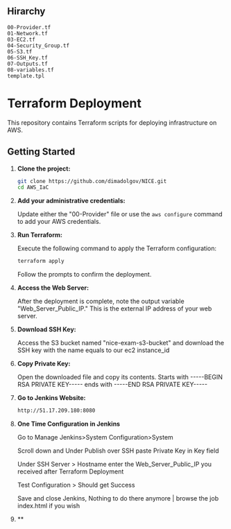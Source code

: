 
## Hirarchy
    00-Provider.tf
    01-Network.tf
    03-EC2.tf
    04-Security_Group.tf
    05-S3.tf
    06-SSH_Key.tf
    07-Outputs.tf
    08-variables.tf
    template.tpl


# Terraform Deployment

This repository contains Terraform scripts for deploying infrastructure on AWS.

## Getting Started

1. **Clone the project:**

    ```bash
    git clone https://github.com/dimadolgov/NICE.git
    cd AWS_IaC
    ```

2. **Add your administrative credentials:**

    Update either the "00-Provider" file or use the `aws configure` command to add your AWS credentials.

3. **Run Terraform:**

    Execute the following command to apply the Terraform configuration:

    ```bash
    terraform apply
    ```

    Follow the prompts to confirm the deployment.

4. **Access the Web Server:**

    After the deployment is complete, note the output variable "Web_Server_Public_IP." This is the external IP address of your web server.

5. **Download SSH Key:**

    Access the S3 bucket named "nice-exam-s3-bucket" and download the SSH key with the name equals to our ec2 instance_id

6. **Copy Private Key:**

    Open the downloaded file and copy its contents. Starts with -----BEGIN RSA PRIVATE KEY----- ends with -----END RSA PRIVATE KEY-----

7. **Go to Jenkins Website:**
    ```bash
    http://51.17.209.180:8080
    ```
8. **One Time Configuration in Jenkins**
   
   Go to Manage Jenkins>System Configuration>System
   
   Scroll down and Under Publish over SSH paste Private Key in Key field

   Under SSH Server > Hostname enter the Web_Server_Public_IP you received after Terraform Deployment

   Test Configuration > Should get Success

   Save and close Jenkins, Nothing to do there anymore | browse the job index.html if you wish
   
9. **
   

    
